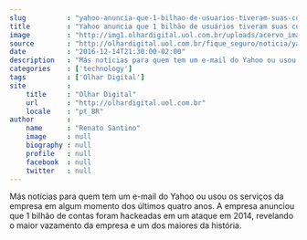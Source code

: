 ```yaml
---
slug          : "yahoo-anuncia-que-1-bilhao-de-usuarios-tiveram-suas-contas-hackeadas"
title         : "Yahoo anuncia que 1 bilhão de usuários tiveram suas contas hackeadas"
image         : "http://img1.olhardigital.uol.com.br/uploads/acervo_imagens/2016/09/20160922171949_660_420.jpg"
source        : "http://olhardigital.uol.com.br/fique_seguro/noticia/yahoo-anuncia-que-1-bilhao-de-usuarios-tiveram-suas-contas-hackeadas/64675"
date          : "2016-12-14T21:30:00-02:00"
description   : "Más notícias para quem tem um e-mail do Yahoo ou usou os serviços da empresa em algum momento dos últimos quatro anos. A empresa anunciou que 1 bilhão de contas foram hackeadas em um ataque em 2014, revelando o maior vazamento da empresa e um dos maiores da história."
categories    : ['technology']
tags          : ['Olhar Digital']
site          :
    title     : "Olhar Digital"
    url       : "http://olhardigital.uol.com.br"
    locale    : "pt_BR"
author        :
    name      : "Renato Santino"
    image     : null
    biography : null
    profile   : null
    facebook  : null
    twitter   : null
---
```


Más notícias para quem tem um e-mail do Yahoo ou usou os serviços da empresa em algum momento dos últimos quatro anos. A empresa anunciou que 1 bilhão de contas foram hackeadas em um ataque em 2014, revelando o maior vazamento da empresa e um dos maiores da história.
